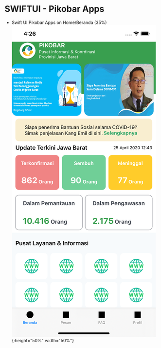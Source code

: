 # SWIFTUI - Pikobar Apps
- Swift UI Pikobar Apps on Home/Beranda (35%)
![Pikobar](/pikobar-swift-ui.png){:height="50%" width="50%"}

